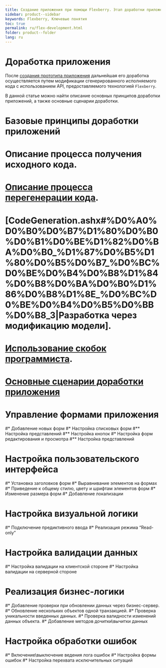 ```yaml
---
title: Создание приложения при помощи Flexberry. Этап доработки приложения. 
sidebar: product--sidebar
keywords: Flexberry, Ключевые понятия
toc: true
permalink: ru/flex-development.html
folder: product--folder
lang: ru
---
```


# Доработка приложения
После [создания прототипа приложения](flex-prototype.html) дальнейшая его доработка осуществляется путем модификации сгенерированного исполняемого кода с использованием API, предоставляемого технологией `Flexberry`.

В данной статье можно найти описание основных принципов доработки приложений, а также основные сценарии доработки.

# Базовые принципы доработки приложений
#	Описание процесса получения исходного кода.
#	[Описание процесса перегенерации кода](code-generation.html).
#	[CodeGeneration.ashx#%D0%A0%D0%B0%D0%B7%D1%80%D0%B0%D0%B1%D0%BE%D1%82%D0%BA%D0%B0_%D1%87%D0%B5%D1%80%D0%B5%D0%B7_%D0%BC%D0%BE%D0%B4%D0%B8%D1%84%D0%B8%D0%BA%D0%B0%D1%86%D0%B8%D1%8E_%D0%BC%D0%BE%D0%B4%D0%B5%D0%BB%D0%B8_3|Разработка через модификацию модели].
#	[Использование скобок программиста](programmer-brackets.html).


# [Основные сценарии доработки приложения](development.html)
#	Управление формами приложения
#*	Добавление новых форм
#*	Настройка списковых форм
#**	Настройка представлений
#**	Настройка кнопок
#*	Настройка форм редактирования и просмотра
#**	Настройка представлений
#	Настройка пользовательского интерфейса
#*	Установка заголовков форм
#*	Выравнивание элементов на формах
#*	Приведение к общему стилю, цвету и шрифтам элементов форм
#*	Изменение размера форм
#*	Добавление локализации
#	Настройка визуальной логики
#*	Подключение предиктивного ввода
#*	Реализация режима “Read-only”
#	Настройка валидации данных
#*	Настройка валидации на клиентской стороне
#*	Настройка валидации на серверной стороне
#	Реализация бизнес-логики
#*	Добавление проверки при обновлении данных через бизнес-сервер.
#*	Обновление нескольких объектов одной транзакцией.
#*	Проверка уникальности введенных данных.
#*	Проверка валидности изменений данных объекта.
#*	Добавление методов дочитки\вычитки данных
#	Настройка обработки ошибок
#*	Включение\выключение ведения лога ошибок
#*	Настройка формы ошибок
#*	Настройка перехвата исключительных ситуаций

